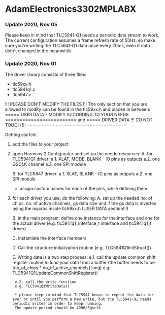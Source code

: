 # AdamElectronics3302MPLABX


### Update 2020, Nov 05

Please keep in mind that TLC5941-Q1 needs a periodic data stream to work.
The current configuration assumes a frame refresh rate of 50Hz, so make sure you're writing the TLC5941-Q1 data once every 20ms, even if data didn't changed in the meanwhile.


### Update 2020, Nov 01

The driver library consists of three files:
- tlc59xx.h
- tlc5941q1.c
- tlc5947.c

!!! PLEASE DON'T MODIFY THE FILES !!! The only section that you are allowed to modify can be found in the tlc59xx.h and  placed in between:
===== USER DATA - MODIFY ACCORDING TO YOUR NEEDS =========================
and
===== DRIVER DATA !!! DO NOT TOUCH !!! ===================================

Getting started:
1. add the files to your project

2. open Harmony 2 Configurator and set up the neede resources:
	A. for TLC5941Q1 driver:
		a.1. XLAT, MODE, BLANK - IO pins as outputs
		a.2. one GSCLK channel
		a.3. one SPI module

	B. for TLC5947 driver:
		a.1. XLAT, BLANK - IO pins as outputs
		a.2. one SPI module

	* assign custom names for each of the pins, while defining them

3. for each driver you use, do the following:
	A. set up the needed no. of chips, no. of active channels, gs data size and if the gs data is inverted using the macros inside tlc59xx.h (USER DATA section!!!)

	B. in the main program: define one instance for the interface and one for the actual driver (e.g. tlc5941q1_interface_t interface and tlc5941q1_t driver)

	C. instantiate the interface members

	D. Call the structure initialization routine (e.g. TLC5941Q1InitStruct())

	E. Writing data is a two step process:
		e.1. call the update common shift register routine to load your data from a buffer (the buffer needs to be [no_of_chips * no_of_active_channels] long)
		e.g. TLC5941Q1UpdateCommonShiftRegister()

		e.2. call the write function
		e.g. TLC5941Q1WriteData()

		* please keep in mind that TLC5947 knows to repeat the data for ever or until you perform a new write, but the TLC5941-Q1 needs periodic writes in order to keep running.
		The update period should be 4096/Fgsclk